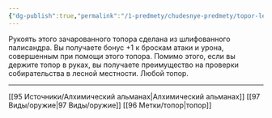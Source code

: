 ```yaml
---
{"dg-publish":true,"permalink":"/1-predmety/chudesnye-predmety/topor-lesnika/"}
---
```


Рукоять этого зачарованного топора сделана из шлифованного палисандра. Вы получаете бонус +1 к броскам атаки и урона, совершенным при помощи этого топора. Помимо этого, если вы держите топор в руках, вы получаете преимущество на проверки собирательства в лесной местности.
Любой топор.
___
[[95 Источники/Алхимический альманах\|Алхимический альманах]] [[97 Виды/оружие\|97 Виды/оружие]] [[96 Метки/топор\|топор]]